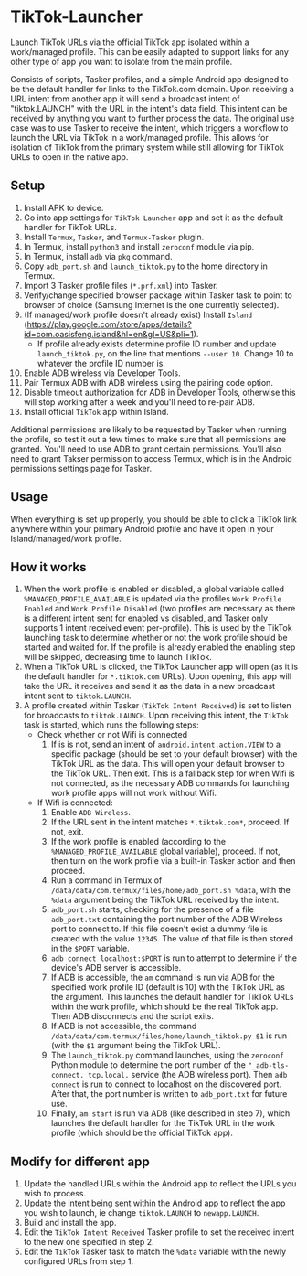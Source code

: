 # TikTok-Launcher

Launch TikTok URLs via the official TikTok app isolated within a work/managed profile.  This can be easily adapted to support links for any other type of app you want to isolate from the main profile.

Consists of scripts, Tasker profiles, and a simple Android app designed to be the default handler for links to the TikTok.com domain.  Upon receiving a URL intent from another app it will send a broadcast intent of "tiktok.LAUNCH" with the URL in the intent's data field.  This intent can be received by anything you want to further process the data.  The original use case was to use Tasker to receive the intent, which triggers a workflow to launch the URL via TikTok in a work/managed profile.  This allows for isolation of TikTok from the primary system while still allowing for TikTok URLs to open in the native app.

## Setup
1. Install APK to device.
2. Go into app settings for `TikTok Launcher` app and set it as the default handler for TikTok URLs.
3. Install `Termux`, `Tasker`, and `Termux-Tasker` plugin.
4. In Termux, install `python3` and install `zeroconf` module via pip.
5. In Termux, install `adb` via `pkg` command.
6. Copy `adb_port.sh` and `launch_tiktok.py` to the home directory in Termux.
7. Import 3 Tasker profile files (`*.prf.xml`) into Tasker.
8. Verify/change specified browser package within Tasker task to point to browser of choice (Samsung Internet is the one currently selected).
9. (If managed/work profile doesn't already exist) Install `Island` (https://play.google.com/store/apps/details?id=com.oasisfeng.island&hl=en&gl=US&pli=1).
    * If profile already exists determine profile ID number and update `launch_tiktok.py`, on the line that mentions `--user 10`.  Change 10 to whatever the profile ID number is.
10. Enable ADB wireless via Developer Tools.
11. Pair Termux ADB with ADB wireless using the pairing code option.
12. Disable timeout authorization for ADB in Developer Tools, otherwise this will stop working after a week and you'll need to re-pair ADB.
13. Install official `TikTok` app within Island.


Additional permissions are likely to be requested by Tasker when running the profile, so test it out a few times to make sure that all permissions are granted.  You'll need to use ADB to grant certain permissions.  You'll also need to grant Takser permission to access Termux, which is in the Android permissions settings page for Tasker.

## Usage
When everything is set up properly, you should be able to click a TikTok link anywhere within your primary Android profile and have it open in your Island/managed/work profile.

## How it works
1. When the work profile is enabled or disabled, a global variable called `%MANAGED_PROFILE_AVAILABLE` is updated via the profiles `Work Profile Enabled` and `Work Profile Disabled` (two profiles are necessary as there is a different intent sent for enabled vs disabled, and Tasker only supports 1 intent received event per-profile).  This is used by the TikTok launching task to determine whether or not the work profile should be started and waited for.  If the profile is already enabled the enabling step will be skipped, decreasing time to launch TikTok.
2. When a TikTok URL is clicked, the TikTok Launcher app will open (as it is the default handler for `*.tiktok.com` URLs).  Upon opening, this app will take the URL it receives and send it as the data in a new broadcast intent sent to `tiktok.LAUNCH`.
3. A profile created within Tasker (`TikTok Intent Received`) is set to listen for broadcasts to `tiktok.LAUNCH`.  Upon receiving this intent, the `TikTok` task is started, which runs the following steps:
   * Check whether or not Wifi is connected
     1. If is is not, send an intent of `android.intent.action.VIEW` to a specific package (should be set to your default browser) with the TikTok URL as the data.  This will open your default browser to the TikTok URL.  Then exit.  This is a fallback step for when Wifi is not connected, as the necessary ADB commands for launching work profile apps will not work without Wifi.
   * If Wifi is connected:
      1. Enable `ADB Wireless`.
      2. If the URL sent in the intent matches `*.tiktok.com*`, proceed.  If not, exit.
      3. If the work profile is enabled (according to the `%MANAGED_PROFILE_AVAILABLE` global variable), proceed.  If not, then turn on the work profile via a built-in Tasker action and then proceed.
      4. Run a command in Termux of `/data/data/com.termux/files/home/adb_port.sh %data`, with the `%data` argument being the TikTok URL received by the intent.
      5. `adb_port.sh` starts, checking for the presence of a file `adb_port.txt` containing the port number of the ADB Wireless port to connect to.  If this file doesn't exist a dummy file is created with the value `12345`.  The value of that file is then stored in the `$PORT` variable.
      6. `adb connect localhost:$PORT` is run to attempt to determine if the device's ADB server is accessible.
      7. If ADB is accessible, the `am` command is run via ADB for the specified work profile ID (default is 10) with the TikTok URL as the argument.  This launches the default handler for TikTok URLs within the work profile, which should be the real TikTok app.  Then ADB disconnects and the script exits.
      8. If ADB is not accessible, the command `/data/data/com.termux/files/home/launch_tiktok.py $1` is run (with the `$1` argument being the TikTok URL).
      9. The `launch_tiktok.py` command launches, using the `zeroconf` Python module to determine the port number of the `"_adb-tls-connect._tcp.local.` service (the ADB wireless port).  Then `adb connect` is run to connect to localhost on the discovered port.  After that, the port number is written to `adb_port.txt` for future use.
      10. Finally, `am start` is run via ADB (like described in step 7), which launches the default handler for the TikTok URL in the work profile (which should be the official TikTok app).

## Modify for different app
1. Update the handled URLs within the Android app to reflect the URLs you wish to process.
2. Update the intent being sent within the Android app to reflect the app you wish to launch, ie change `tiktok.LAUNCH` to `newapp.LAUNCH`.
3. Build and install the app.
4. Edit the `TikTok Intent Received` Tasker profile to set the received intent to the new one specified in step 2.
5. Edit the `TikTok` Tasker task to match the `%data` variable with the newly configured URLs from step 1.

